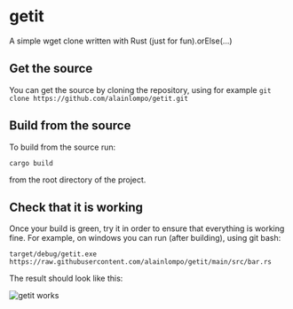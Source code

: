 # getit
 A simple wget clone written with Rust (just for fun).orElse(...)

 ## Get the source
 You can get the source by cloning the repository, using for example
 ```git clone https://github.com/alainlompo/getit.git```

 ## Build from the source
 To build from the source run:

 ```cargo build```

 from the root directory of the project.

 ## Check that it is working
 Once your build is green, try it in order to ensure that everything is working fine.
 For example, on windows you can run (after building), using git bash:

 ```target/debug/getit.exe https://raw.githubusercontent.com/alainlompo/getit/main/src/bar.rs```

 The result should look like this:

 ![getit works](resources/test-getit.png "Getit works")
